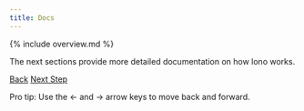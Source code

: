 ```yaml
---
title: Docs
---
```


{% include overview.md %}

The next sections provide more detailed documentation on how lono works.

<a id="prev" class="btn btn-basic" href="{% link _docs/tutorials/ec2/cfn-delete.md %}">Back</a>
<a id="next" class="btn btn-primary" href="{% link _docs/components.md %}">Next Step</a>
<p class="keyboard-tip">Pro tip: Use the <- and -> arrow keys to move back and forward.</p>
